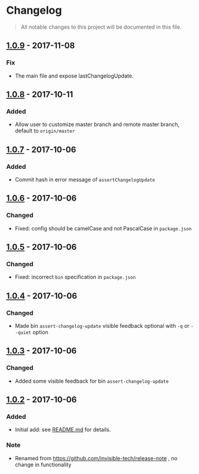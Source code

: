 # Changelog

> All notable changes to this project will be documented in this file.

## [1.0.9] - 2017-11-08
### Fix
  - The main file and expose lastChangelogUpdate.

## [1.0.8] - 2017-10-11
### Added
  - Allow user to customize master branch and remote master branch, default to `origin/master`

## [1.0.7] - 2017-10-06
### Added
  - Commit hash in error message of `assertChangelogUpdate`

## [1.0.6] - 2017-10-06
### Changed
  - Fixed: config should be camelCase and not PascalCase in `package.json`

## [1.0.5] - 2017-10-06
### Changed
  - Fixed: incorrect `bin` specification in `package.json`

## [1.0.4] - 2017-10-06
### Changed
  - Made bin `assert-changelog-update` visible feedback optional with `-q` or `--quiet` option

## [1.0.3] - 2017-10-06
### Changed
  - Added some visible feedback for bin `assert-changelog-update`

## [1.0.2] - 2017-10-06
### Added
  - Initial add: see [README.md](README.md) for details.

### Note
  - Renamed from https://github.com/invisible-tech/release-note , no change in functionality

[1.0.2]: https://github.com/invisible-tech/changelog-update/releases/tag/v1.0.2
[1.0.3]: https://github.com/invisible-tech/changelog-update/compare/v1.0.2...v1.0.3
[1.0.4]: https://github.com/invisible-tech/changelog-update/compare/v1.0.3...v1.0.4
[1.0.5]: https://github.com/invisible-tech/changelog-update/compare/v1.0.4...v1.0.5
[1.0.6]: https://github.com/invisible-tech/changelog-update/compare/v1.0.5...v1.0.6
[1.0.7]: https://github.com/invisible-tech/changelog-update/compare/v1.0.6...v1.0.7
[1.0.8]: https://github.com/invisible-tech/changelog-update/compare/v1.0.7...v1.0.8
[1.0.9]: https://github.com/invisible-tech/changelog-update/compare/v1.0.8...v1.0.9
